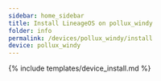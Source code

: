 ```yaml
---
sidebar: home_sidebar
title: Install LineageOS on pollux_windy
folder: info
permalink: /devices/pollux_windy/install
device: pollux_windy
---
```

{% include templates/device_install.md %}
